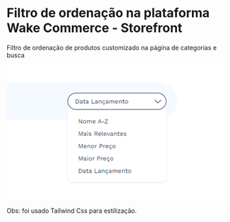 # Filtro de ordenação na plataforma Wake Commerce - Storefront
Filtro de ordenação de produtos customizado na página de categorias e busca
 
![Imagem de exemplo do filtro de ordenação customizado](/imagem_exemplo.png)

Obs: foi usado Tailwind Css para estilização.
